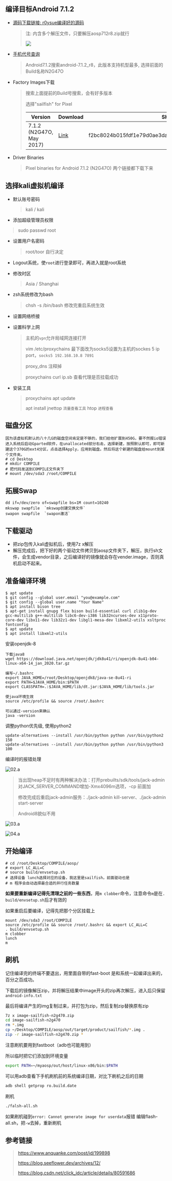 ## 编译目标Android 7.1.2

- [源码下载链接: r0ysue编译好的源码](https://github.com/heyhu/AndroidSecurityStudy) 

  > 注: 内含多个解压文件，只要解压aosp712r8.zip就行
  >
  > ![](pic/01.a.png)

- [手机代号查询](https://source.android.com/setup/start/build-numbers)

  > Android7.1.2搜索android-7.1.2_r8，此版本支持机型最多, 选择前面的Build名称N2G47O

- Factory Images下载

  > 搜索上面提前的Build号搜索，会有好多版本
  >
  > 选择"sailfish" for Pixel
  >
  > | Version                  | Download                                                     | SHA-256 Checksum                                             |
  > | ------------------------ | ------------------------------------------------------------ | ------------------------------------------------------------ |
  > | 7.1.2 (N2G47O, May 2017) | [Link](https://dl.google.com/dl/android/aosp/sailfish-n2g47o-factory-f2bc8024.zip) | f2bc8024b015fdf1e79d0ae3da187cb0c371c7fd5a24e384abe75a0c7c1bdb41 |

- Driver Binaries

  > Pixel binaries for Android 7.1.2 (N2G47O) 两个链接都下载下来

  

## 选择kali虚拟机编译

- 默认账号密码

  > kali / kali

-  添加超级管理员权限

  > sudo passwd root

- 设置用户名密码

  > root/toor 自行决定

- Logout系统，使`root`进行登录即可，再进入就是root系统

- 修改时区

  > Asia / Shanghai

- zsh系统修改为bash

  > chsh -s /bin/bash 修改完重启系统生效

- 设置网络桥接

- 设置科学上网

  >主机的`vpn`允许局域网连接打开
  >
  >vim /etc/proxychains 最下面改为socks5设置为主机的sockes 5 ip port，`socks5 192.168.10.8 7891`
  >
  >proxy_dns 注释掉
  >
  >proxychains curl ip.sb 查看代理是否挂载成功

- 安装工具

  > proxychains apt update
  >
  > apt install jnettop `流量查看工具`  htop `进程查看` 



## 磁盘分区

```
因为该虚拟机默认的八十几G的磁盘空间肯定是不够的，我们给他扩展到450G，要不然报io错误
进入系统后启动Gparted软件，在unallocated部分右击，选择新建，按照默认即可，即可新建这个370G的ext4分区，点击选择Apply，应用到磁盘。然后将这个新建的磁盘给mount到某个文件夹。
# cd Desktop
# mkdir COMPILE
# 把代码发送到COMPILE文件夹下
# mount /dev/sda3 /root/COMPILE
```



## 拓展Swap

```
dd if=/dev/zero of=swapfile bs=1M count=10240
mkswap swapfile  `mkswap创建交换文件`
swapon swapfile  `swapon激活` 
```



## 下载驱动

- 把zip包传入kali虚拟机后，使用7z x解压
- 解压完成后，把下好的两个驱动文件拷贝到aosp文件夹下，解压，执行sh文件，会生成vendor目录，之后编译好的镜像就会存在vender.image，否则真机启动不起来。



## 准备编译环境

```
$ apt update
$ git config --global user.email "you@example.com"
$ git config --global user.name "Your Name"
$ apt install bison tree
$ apt-get install gnupg flex bison build-essential curl zlib1g-dev gcc-multilib g++-multilib libc6-dev-i386 lib32ncurses-dev x11proto-core-dev libx11-dev lib32z1-dev libgl1-mesa-dev libxml2-utils xsltproc fontconfig
$ apt update
$ apt install libxml2-utils
```

安装openjdk-8

```
下载java8
wget https://download.java.net/openjdk/jdk8u41/ri/openjdk-8u41-b04-linux-x64-14_jan_2020.tar.gz

编写~/.bashrc
export JAVA_HOME=/root/Desktop/openjdk8/java-se-8u41-ri
export PATH=$JAVA_HOME/bin:$PATH
export CLASSPATH=.:$JAVA_HOME/lib/dt.jar:$JAVA_HOME/lib/tools.jar

使java环境生效
source /etc/profile && source /root/.bashrc

可以通过-version来确认
java -version
```

调整python优先级, 使用python2

```
update-alternatives --install /usr/bin/python python /usr/bin/python2 150
update-alternatives --install /usr/bin/python python /usr/bin/python3 100
```

编译时的报错处理

![02.a](pic/02.a.png)

> 当出现heap不足时有两种解决办法：打开prebuilts/sdk/tools/jack-admin对JACK_SERVER_COMMAND增加-Xmx4096m选项，-cp 前面加
>
> 修改完成后重启jack-admin服务：./jack-admin kill-server、./jack-admin start-server
>
>  Android8貌似不用

![03.a](pic/03.a.png)

![04.a](pic/04.a.png)



## 开始编译

```
# cd /root/Desktop/COMPILE/aosp/
# export LC_ALL=C
# source build/envsetup.sh
# 选择设备 lunch选择对应的设备，我这里是sailfish，前面驱动也是
# m 程序会自动选择最合适的并行任务数量

```

**如果要重新编译记得先清理之前的一些东西**，用`m clobber`命令，注意命令`m`是在`. build/envsetup.sh`后才有效的

如果重启后要编译，记得先把那个分区挂载上

```
mount /dev/sda3 /root/COMPILE
source /etc/profile && source /root/.bashrc && export LC_ALL=C
. build/envsetup.sh
m clobber
lunch
m
```



## 刷机

记住编译完的终端不要退出，用里面自带的fast-boot 是和系统一起编译出来的，百分之百成功。

下载后的镜像解压zip，并将解压结果中image开头的zip再次解压，进入后只保留`android-info.txt`

最后将编译产生的img复制过来，并打包为zip，然后复制zip替换原有zip

```bash
7z x image-sailfish-n2g470.zip
cd image-sailfish-n2g470
rm *.img
cp ~/Desktop/COMPILE/aosp/out/target/product/sailfish/*.img .
zip -r image-sailfish-n2g470.zip * 
```

注意刷机要用到fastboot（adb也可能用到）

所以临时把它们添加到环境变量

```bash
export PATH=~/myaosp/out/host/linux-x86/bin:$PATH
```

可以用adb查看下手机刷机前的系统编译日期，对比下刷机之后的日期

```bash
adb shell getprop ro.build.date
```

刷机

```bash
./falsh-all.sh
```

如果刷机碰到`error: Cannot generate image for userdata`报错
编辑flash-all.sh，把`-w`去掉，重新刷机



## 参考链接  

> https://www.anquanke.com/post/id/199898
>
> https://blog.seeflower.dev/archives/12/
>
> https://blog.csdn.net/click_idc/article/details/80591686
